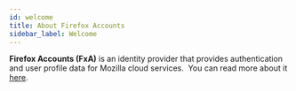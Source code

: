 ```yaml
---
id: welcome
title: About Firefox Accounts
sidebar_label: Welcome
---
```


**Firefox Accounts (FxA)** is an identity provider that provides authentication and user profile data for Mozilla cloud services.  You can read more about it [here](https://mozilla.github.io/ecosystem-platform/docs/features/firefox-accounts/fxa-overview).
